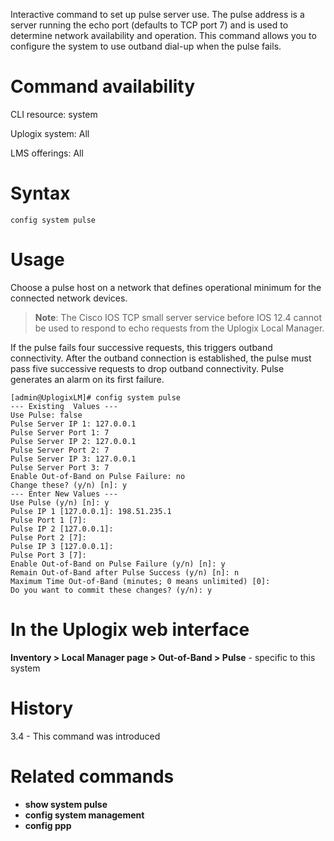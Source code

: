 <!-- 5.4 -->

Interactive command to set up pulse server use. The pulse address is a server running the echo port (defaults to TCP port 7) and is used to determine network availability and operation. This command allows you to configure the system to use outband dial-up when the pulse fails.

# Command availability 

CLI resource: system

Uplogix system: All

LMS offerings: All

# Syntax 

```
config system pulse
```

# Usage 

Choose a pulse host on a network that defines operational minimum for the connected network devices.

> **Note**: The Cisco IOS TCP small server service before IOS 12.4 cannot be used to respond to echo requests from the Uplogix Local Manager.

If the pulse fails four successive requests, this triggers outband connectivity. After the outband connection is established, the pulse must pass five successive requests to drop outband connectivity. Pulse generates an alarm on its first failure.

```
[admin@UplogixLM]# config system pulse
--- Existing  Values ---
Use Pulse: false
Pulse Server IP 1: 127.0.0.1
Pulse Server Port 1: 7
Pulse Server IP 2: 127.0.0.1
Pulse Server Port 2: 7
Pulse Server IP 3: 127.0.0.1
Pulse Server Port 3: 7
Enable Out-of-Band on Pulse Failure: no
Change these? (y/n) [n]: y
--- Enter New Values ---
Use Pulse (y/n) [n]: y
Pulse IP 1 [127.0.0.1]: 198.51.235.1
Pulse Port 1 [7]:
Pulse IP 2 [127.0.0.1]:
Pulse Port 2 [7]:
Pulse IP 3 [127.0.0.1]:
Pulse Port 3 [7]:
Enable Out-of-Band on Pulse Failure (y/n) [n]: y
Remain Out-of-Band after Pulse Success (y/n) [n]: n
Maximum Time Out-of-Band (minutes; 0 means unlimited) [0]:
Do you want to commit these changes? (y/n): y
```

# In the Uplogix web interface

**Inventory > Local Manager page > Out-of-Band > Pulse** - specific to this system

# History 

3.4 - This command was introduced 

# Related commands 

- **show system pulse**
- **config system management**
- **config ppp**
